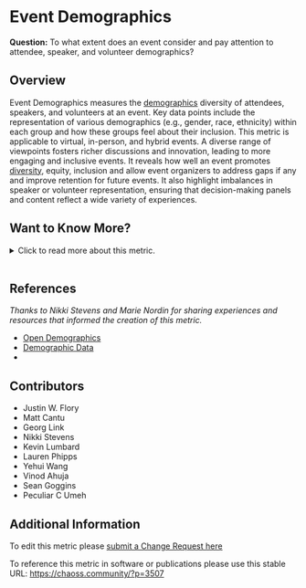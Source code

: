 # Event Demographics

**Question:** To what extent does an event consider and pay attention to attendee, speaker, and volunteer demographics?

## Overview

Event Demographics measures the [demographics](https://github.com/drnikki/open-demographics) diversity of attendees, speakers, and volunteers at an event. Key data points include the representation of various demographics (e.g., gender, race, ethnicity) within each group and how these groups feel about their inclusion. This metric is applicable to virtual, in-person, and hybrid events. A diverse range of viewpoints fosters richer discussions and innovation, leading to more engaging and inclusive events. It reveals how well an event promotes [diversity](https://github.com/drnikki/open-demographics), equity, inclusion and allow event organizers to address gaps if any and improve retention for future events. It also highlight imbalances in speaker or volunteer representation, ensuring that decision-making panels and content reflect a wide variety of experiences.

## Want to Know More?

<span markdown="1"><details>

<summary>Click to read more about this metric.</summary>

### Data Collection Strategies

Note that demographic information is sensitive information and if you are using this metric, you should pay particular attention to the (CHAOSS Data Use Statement)\[<https://github.com/chaoss/community/blob/main/data-use-statement.md>]. Several options exist to collect demographic information. These options include:

*   Request attendee and speaker [demographics](http://nikkistevens.com/open-demographics/) during conference registration with an option to opt-out of providing information.
*   Use a survey before, during, or after an event to gather attendee and speaker demographics. (For example, using the [Open Demographics questions](http://nikkistevens.com/open-demographics/))
*   For virtual events: If a virtual event platform supports real-time polling, use polls to better understand the audience and background of people who attend your event.

### Filters

*   Demographics: Responses to subjective questions should be analyzed to gather diverse perspectives. Investigating the responses for each group of demographics can indicate whether some demographics feel less included than the average.
*   Keynotes, sessions, and tracks.
*   Diversity throughout the conference that is not restricted to a single track or series.
*   Attendees
*   Speakers
*   Volunteers
*   Conference Committee

</details></span><br>

## References

*Thanks to Nikki Stevens and Marie Nordin for sharing experiences and resources that informed the creation of this metric.*

*   [Open Demographics](http://nikkistevens.com/open-demographics/)
*   [Demographic Data](https://github.com/chaoss/wg-diversity-inclusion/tree/master/demographic-data)
*

## Contributors

*   Justin W. Flory
*   Matt Cantu
*   Georg Link
*   Nikki Stevens
*   Kevin Lumbard
*   Lauren Phipps
*   Yehui Wang
*   Vinod Ahuja
*   Sean Goggins
*   Peculiar C Umeh

## Additional Information

To edit this metric please [submit a Change Request here](https://github.com/chaoss/wg-dei/blob/main/focus-areas/event-diversity/event-demographics.md)

To reference this metric in software or publications please use this stable URL: <https://chaoss.community/?p=3507>

<!-- # For groupings in the knowledge base
Context tags: Event, Community
Keyword tags: gender, sexuality, age, language, disability, neurodivergent, neurodiversity, education, demographics,
-->
